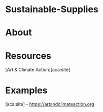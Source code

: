 # Sustainable-Supplies

# About

# Resources
[Art & Climate Action][aca:site]

# Examples



[aca:site] - https://artandclimateaction.org
